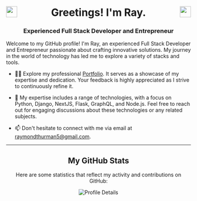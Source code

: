 <h1 align="center">
  <a href="https://twitter.com/raythurman2386" target="_blank">
    <img align="left" src="https://cdn.jsdelivr.net/npm/simple-icons@3.0.1/icons/twitter.svg" alt="raythurman2386" height="30" width="30" />
  </a>
  Greetings! I'm Ray.
  <a href="https://linkedin.com/in/raythurman2386" target="_blank">
    <img align="right" src="https://cdn.jsdelivr.net/npm/simple-icons@3.0.1/icons/linkedin.svg" alt="raythurman2386" height="30" width="30" />
  </a>
</h1>

<h3 align="center">Experienced Full Stack Developer and Entrepreneur</h3>

Welcome to my GitHub profile! I'm Ray, an experienced Full Stack Developer and Entrepreneur passionate about crafting innovative solutions. My journey in the world of technology has led me to explore a variety of stacks and tools.

- 👨‍💻 Explore my professional [Portfolio](https://raythurman.vercel.app/). It serves as a showcase of my expertise and dedication. Your feedback is highly appreciated as I strive to continuously refine it.

- 💬 My expertise includes a range of technologies, with a focus on Python, Django, NextJS, Flask, GraphQL, and Node.js. Feel free to reach out for engaging discussions about these technologies or any related subjects.

- 📫 Don't hesitate to connect with me via email at raymondthurman5@gmail.com.

---

<h2 align="center">My GitHub Stats</h2>

<p align="center">Here are some statistics that reflect my activity and contributions on GitHub:</p>

<div align="center">

![Profile Details](http://github-profile-summary-cards.vercel.app/api/cards/profile-details?username=raythurman2386&theme=dracula)

</div>
